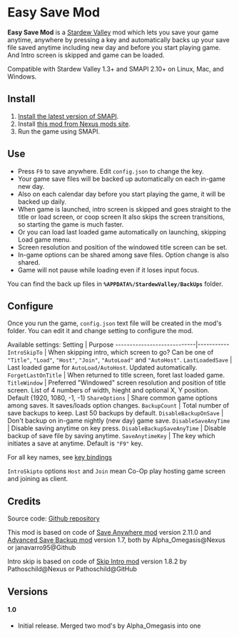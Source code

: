 Easy Save Mod
======

**Easy Save Mod** is a [Stardew Valley](http://stardewvalley.net/) mod
which lets you save your game anytime, anywhere by pressing a key
and automatically backs up your save file saved anytime including new day
and before you start playing game.
And Intro screen is skipped and game can be loaded.

Compatible with Stardew Valley 1.3+ and SMAPI 2.10+ on Linux, Mac, and Windows.

## Install
1. [Install the latest version of SMAPI](https://smapi.io).
2. Install [this mod from Nexus mods site](http://www.nexusmods.com/stardewvalley/mods/???).
3. Run the game using SMAPI.

## Use
 * Press `F9` to save anywhere. Edit `config.json` to change the key.
 * Your game save files will be backed up automatically on each in-game new day.
 * Also on each calendar day before you start playing the game, it will be backed up daily.
 * When game is launched, intro screen is skipped and goes straight to the title or load screen, or coop screen
It also skips the screen transitions, so starting the game is much faster.
 * Or you can load last loaded game automatically on launching, skipping Load game menu. 
 * Screen resolution and position of the windowed title screen can be set.
 * In-game options can be shared among save files. Option change is also shared.
 * Game will not pause while loading even if it loses input focus.

 You can find the back up files in **`%APPDATA%/StardewValley/BackUps`** folder.

## Configure
Once you run the game, `config.json` text file will be created in the mod's folder.
You can edit it and change setting to configure the mod.

Available settings:
Setting                     | Purpose
----------------------------|-----------
`IntroSkipTo`               | When skipping intro, which screen to go?
Can be one of `"Title"`, `"Load"`, `"Host"`, `"Join"`, `"AutoLoad"` and `"AutoHost"`.
`LastLoadedSave`            | Last loaded game for `AutoLoad/AutoHost`. Updated automatically.
`ForgetLastOnTitle`         | When returned to title screen, foret last loaded game.
`TitleWindow`               | Preferred "Windowed" screen resolution and position of title screen. 
List of 4 numbers of width, hieght and optional X, Y position. Default {1920, 1080, -1, -1}
`ShareOptions`              | Share common game options among saves. It saves/loads option changes.
`BackupCount`               | Total number of save backups to keep. Last 50 backups by default.
`DisableBackupOnSave`       | Don't backup on in-game nightly (new day) game save.
`DisableSaveAnyTime`        | Disable saving anytime on key press.
`DisableBackupSaveAnyTime`  | Disable backup of save file by saving anytime.
`SaveAnytimeKey`            | The key which initiates a save at anytime. Default is `"F9"` key.

For all key names, see [key bindings](https://stardewvalleywiki.com/Modding:Key_bindings)

`IntroSkipto` options `Host` and `Join` mean Co-Op play hosting game screen and joining as client.

## Credits
Source code: [Github repository](https://github.com/qqkookie/StardewEasyMod/tree/master/EasySave)

This mod is based on code of [Save Anywhere mod](http://www.nexusmods.com/stardewvalley/mods/444)
version 2.11.0 and [Advanced Save Backup mod](http://www.nexusmods.com/stardewvalley/mods/435)
version 1.7, both by Alpha_Omegasis@Nexus or janavarro95@Github

Intro skip is based on code of [Skip Intro mod](https://www.nexusmods.com/stardewvalley/mods/533)
version 1.8.2 by Pathoschild@Nexus or Pathoschild@GitHub

## Versions
#### 1.0
* Initial release. Merged two mod's by Alpha_Omegasis into one
